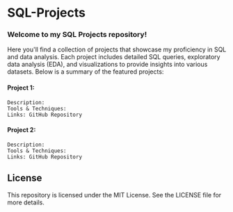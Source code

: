 # SQL-Projects

### Welcome to my SQL Projects repository!

Here you'll find a collection of projects that showcase my proficiency in SQL and data analysis. Each project includes detailed SQL queries, exploratory data analysis (EDA), and visualizations to provide insights into various datasets. Below is a summary of the featured projects:

#### Project 1: 
    Description: 
    Tools & Techniques: 
    Links: GitHub Repository  


#### Project 2: 
    Description: 
    Tools & Techniques: 
    Links: GitHub Repository  



    

## License

This repository is licensed under the MIT License. See the LICENSE file for more details.

